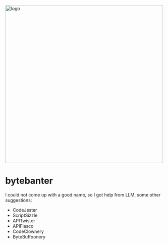 <picture>
  <img alt="logo" src="https://github.com/anvilventures/bytebanter/blob/main/file-jylR0CAt6Kc9JhieGn9o1Pfd%20(1).webp" width="500">
</picture>

# bytebanter
I could not come up with a good name, so I got help from LLM, some other suggestions:

* CodeJester
* ScriptSizzle
* APITwister
* APIFiasco
* CodeClownery
* ByteBuffoonery
